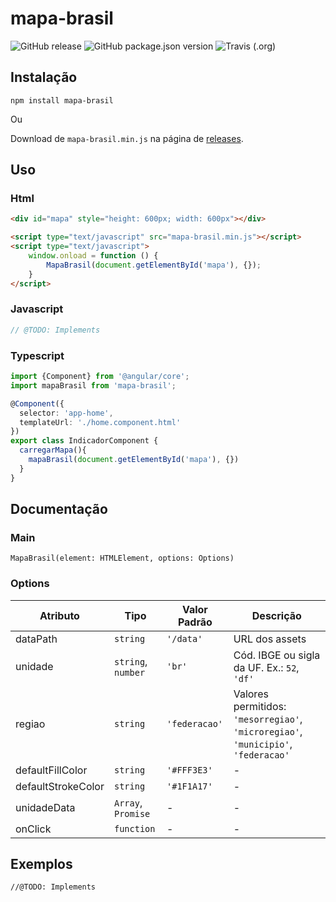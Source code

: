 # mapa-brasil
![GitHub release](https://img.shields.io/github/release/clagomess/mapa-brasil)
![GitHub package.json version](https://img.shields.io/github/package-json/v/clagomess/mapa-brasil)
![Travis (.org)](https://img.shields.io/travis/clagomess/mapa-brasil)

## Instalação
```
npm install mapa-brasil
```

Ou

Download de `mapa-brasil.min.js` na página de [releases](https://github.com/clagomess/mapa-brasil/releases/latest).

## Uso
### Html
```html
<div id="mapa" style="height: 600px; width: 600px"></div>

<script type="text/javascript" src="mapa-brasil.min.js"></script>
<script type="text/javascript">
    window.onload = function () {
        MapaBrasil(document.getElementById('mapa'), {});
    }
</script>
```

### Javascript
```javascript
// @TODO: Implements
```

### Typescript
```typescript
import {Component} from '@angular/core';
import mapaBrasil from 'mapa-brasil';

@Component({
  selector: 'app-home',
  templateUrl: './home.component.html'
})
export class IndicadorComponent {
  carregarMapa(){
    mapaBrasil(document.getElementById('mapa'), {})
  }
}
```


## Documentação
### Main
`MapaBrasil(element: HTMLElement, options: Options)`

### Options
Atributo | Tipo | Valor Padrão | Descrição
-------- | ---- | ------------ | ---------------
dataPath | `string` | `'/data'` | URL dos assets
unidade | `string`, `number` | `'br'` | Cód. IBGE ou sigla da UF. Ex.: `52`, `'df'`
regiao | `string` | `'federacao'` | Valores permitidos:  `'mesorregiao'`, `'microregiao'`, `'municipio'`, `'federacao'`
defaultFillColor | `string` | `'#FFF3E3'` | -
defaultStrokeColor | `string` | `'#1F1A17'` | -
unidadeData | `Array`, `Promise` | - | -
onClick | `function` | - | -

## Exemplos

```
//@TODO: Implements
```
